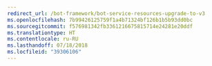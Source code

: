 ```yaml
---
redirect_url: /bot-framework/bot-service-resources-upgrade-to-v3
ms.openlocfilehash: 7b99426125759f1a4b71324bf126b1b5b93dd0bc
ms.sourcegitcommit: f576981342fb3361216675815714e24281e20ddf
ms.translationtype: HT
ms.contentlocale: ru-RU
ms.lasthandoff: 07/18/2018
ms.locfileid: "39306106"
---
```

